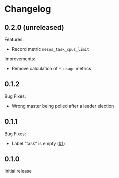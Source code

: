 # Changelog

## 0.2.0 (unreleased)

Features:
* Record metric `mesos_task_cpus_limit`

Improvements:
* Remove calculation of `*_usage` metrics

## 0.1.2

Bug Fixes:
* Wrong master being polled after a leader election

## 0.1.1

Bug Fixes:
* Label "task" is empty ([#1](https://github.com/wndhydrnt/mesos-task-exporter/issues/1))

## 0.1.0

Initial release
